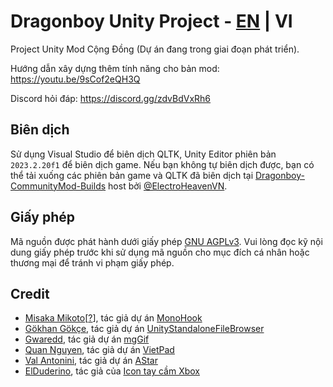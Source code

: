 # Dragonboy Unity Project - [EN](./README_EN.md) | VI
Project Unity Mod Cộng Đồng (Dự án đang trong giai đoạn phát triển).

Hướng dẫn xây dựng thêm tính năng cho bản mod: https://youtu.be/9sCof2eQH3Q

Discord hỏi đáp: https://discord.gg/zdvBdVxRh6

## Biên dịch
Sử dụng Visual Studio để biên dịch QLTK, Unity Editor phiên bản `2023.2.20f1` để biên dịch game. Nếu bạn không tự biên dịch được, bạn có thể tải xuống các phiên bản game và QLTK đã biên dịch tại [Dragonboy-CommunityMod-Builds](https://github.com/ElectroHeavenVN/Dragonboy-CommunityMod-Builds) host bởi [@ElectroHeavenVN](https://github.com/ElectroHeavenVN).

## Giấy phép
Mã nguồn được phát hành dưới giấy phép [GNU AGPLv3](https://www.gnu.org/licenses/agpl-3.0.en.html). Vui lòng đọc kỹ nội dung giấy phép trước khi sử dụng mã nguồn cho mục đích cá nhân hoặc thương mại để tránh vi phạm giấy phép.

## Credit
- [Misaka Mikoto](https://github.com/Misaka-Mikoto-Tech/)[[?](https://toaruvietnamese.fandom.com/vi/wiki/Misaka_Mikoto)], tác giả dự án [MonoHook](https://github.com/Misaka-Mikoto-Tech/MonoHook)
- [Gökhan Gökçe](https://github.com/gkngkc/), tác giả dự án [UnityStandaloneFileBrowser](https://github.com/gkngkc/UnityStandaloneFileBrowser)
- [Gwaredd](https://github.com/gwaredd/), tác giả dự án [mgGif](https://github.com/gwaredd/mgGif)
- [Quan Nguyen](https://sourceforge.net/u/nguyenq/profile/), tác giả dự án [VietPad](https://sourceforge.net/projects/vietpad/)
- [Val Antonini](https://github.com/valantonini/), tác giả dự án [AStar](https://github.com/valantonini/AStar)
- [ElDuderino](https://opengameart.org/users/elduderino), tác giả của [Icon tay cầm Xbox](https://opengameart.org/content/controller-input-icons)